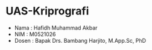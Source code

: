# UAS-Kriprografi
- Nama  : Hafidh Muhammad Akbar
- NIM   : M0521026
- Dosen : Bapak Drs. Bambang Harjito, M.App.Sc, PhD